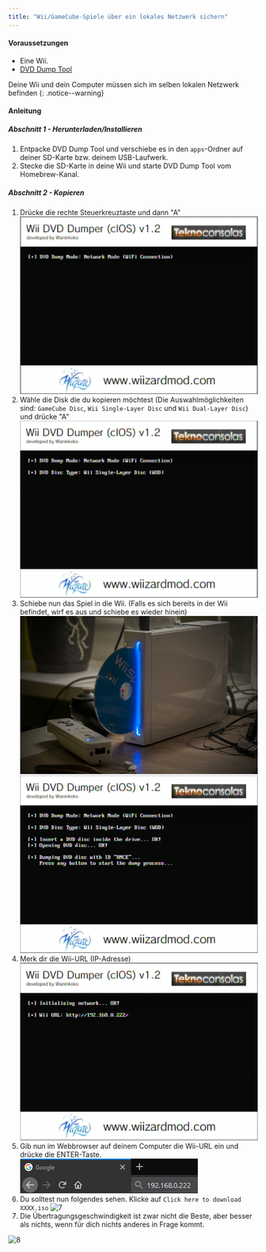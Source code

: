```yaml
---
title: "Wii/GameCube-Spiele über ein lokales Netzwerk sichern"
---
```


#### Voraussetzungen

* Eine Wii.
* [DVD Dump Tool](/assets/files/DVDDumpTool.zip)

Deine Wii und dein Computer müssen sich im selben lokalen Netzwerk befinden
{: .notice--warning}

#### Anleitung

##### Abschnitt 1 - Herunterladen/Installieren

1. Entpacke DVD Dump Tool und verschiebe es in den `apps`-Ordner auf deiner SD-Karte bzw. deinem USB-Laufwerk.
1. Stecke die SD-Karte in deine Wii und starte DVD Dump Tool vom Homebrew-Kanal.

##### Abschnitt 2 - Kopieren

1. Drücke die rechte Steuerkreuztaste und dann "A" ![2](/images/DumpDiscs_LAN/2.png)
1. Wähle die Disk die du kopieren möchtest (Die Auswahlmöglichkeiten sind: `GameCube Disc`, `Wii Single-Layer Disc` und `Wii Dual-Layer Disc`) und drücke "A" ![3](/images/DumpDiscs_LAN/3.png)
1. Schiebe nun das Spiel in die Wii. (Falls es sich bereits in der Wii befindet, wirf es aus und schiebe es wieder hinein) ![Einlegen der Disc](/images/DumpDiscs_LAN/insertthedisc.jpg) ![4](/images/DumpDiscs_LAN/4.png)
1. Merk dir die Wii-URL (IP-Adresse) ![5](/images/DumpDiscs_LAN/5.png)
1. Gib nun im Webbrowser auf deinem Computer die Wii-URL ein und drücke die ENTER-Taste. ![6](/images/DumpDiscs_LAN/6.png)
1. Du solltest nun folgendes sehen. Klicke auf `Click here to download XXXX.iso` ![7](/images/DumpDiscs_LAN/7.jpg)
1. Die Übertragungsgeschwindigkeit ist zwar nicht die Beste, aber besser als nichts, wenn für dich nichts anderes in Frage kommt.

![8](/images/DumpDiscs_LAN/8.PNG)
